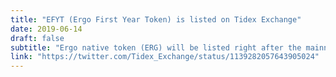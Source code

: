 ```yaml
---
title: "EFYT (Ergo First Year Token) is listed on Tidex Exchange"  
date: 2019-06-14
draft: false
subtitle: "Ergo native token (ERG) will be listed right after the mainnet launch." 
link: "https://twitter.com/Tidex_Exchange/status/1139282057643905024"
---
```

